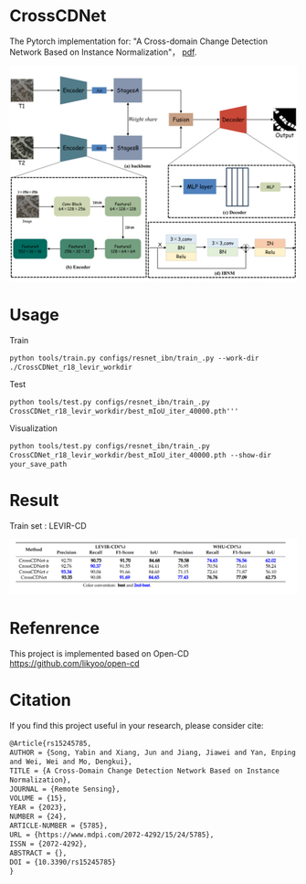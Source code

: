 # CrossCDNet

The Pytorch implementation for: "A Cross-domain Change Detection Network Based on Instance Normalization"，
[pdf](https://www.mdpi.com/2072-4292/15/24/5785).

<div align="center">
  <img src="https://github.com/XJCXJ/CrossCDNet/blob/main/data/Fig.png">
</div>



# Usage
Train
```
python tools/train.py configs/resnet_ibn/train_.py --work-dir ./CrossCDNet_r18_levir_workdir
```

Test
```
python tools/test.py configs/resnet_ibn/train_.py  CrossCDNet_r18_levir_workdir/best_mIoU_iter_40000.pth'''
```
Visualization
```
python tools/test.py configs/resnet_ibn/train_.py  CrossCDNet_r18_levir_workdir/best_mIoU_iter_40000.pth --show-dir your_save_path
```
# Result
Train set : LEVIR-CD
<div align="center">
  <img src="https://github.com/XJCXJ/CrossCDNet/blob/main/data/Fig2.png">
</div>


# Refenrence
This project is implemented based on Open-CD
https://github.com/likyoo/open-cd

# Citation
If you find this project useful in your research, please consider cite:
```
@Article{rs15245785,
AUTHOR = {Song, Yabin and Xiang, Jun and Jiang, Jiawei and Yan, Enping and Wei, Wei and Mo, Dengkui},
TITLE = {A Cross-Domain Change Detection Network Based on Instance Normalization},
JOURNAL = {Remote Sensing},
VOLUME = {15},
YEAR = {2023},
NUMBER = {24},
ARTICLE-NUMBER = {5785},
URL = {https://www.mdpi.com/2072-4292/15/24/5785},
ISSN = {2072-4292},
ABSTRACT = {},
DOI = {10.3390/rs15245785}
}
```
